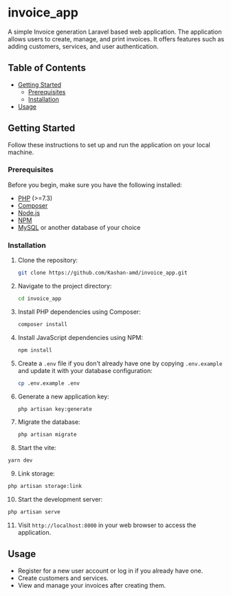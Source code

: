 # invoice_app
A simple Invoice generation Laravel based web application. The application allows users to create, manage, and print invoices. It offers features such as adding customers, services, and user authentication.

## Table of Contents

- [Getting Started](#getting-started)
  - [Prerequisites](#prerequisites)
  - [Installation](#installation)
- [Usage](#usage)

## Getting Started

Follow these instructions to set up and run the application on your local machine.

### Prerequisites

Before you begin, make sure you have the following installed:

- [PHP](https://www.php.net/) (>=7.3)
- [Composer](https://getcomposer.org/)
- [Node.js](https://nodejs.org/)
- [NPM](https://www.npmjs.com/)
- [MySQL](https://www.mysql.com/) or another database of your choice

### Installation

1. Clone the repository:

   ```bash
   git clone https://github.com/Kashan-amd/invoice_app.git
   ```

2. Navigate to the project directory:

   ```bash
   cd invoice_app
   ```

3. Install PHP dependencies using Composer:

   ```bash
   composer install
   ```

4. Install JavaScript dependencies using NPM:

   ```bash
   npm install
   ```

5. Create a `.env` file if you don't already have one by copying `.env.example` and update it with your database configuration:

   ```bash
   cp .env.example .env
   ```

6. Generate a new application key:

   ```bash
   php artisan key:generate
   ```

7. Migrate the database:

   ```bash
   php artisan migrate
   ```

8. Start the vite:

```bash
yarn dev
```

9. Link storage:

```bash
php artisan storage:link
```

10. Start the development server:

   ```bash
   php artisan serve
   ```

11. Visit `http://localhost:8000` in your web browser to access the application.

## Usage

- Register for a new user account or log in if you already have one.
- Create customers and services.
- View and manage your invoices after creating them.
